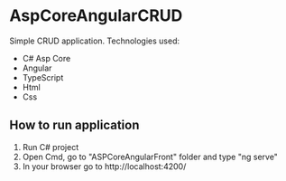 # AspCoreAngularCRUD
Simple CRUD application. Technologies used:
* C# Asp Core
* Angular
* TypeScript
* Html
* Css

## How to run application
1. Run C# project
1. Open Cmd, go to "ASPCoreAngularFront" folder and type "ng serve"
1. In your browser go to http://localhost:4200/
